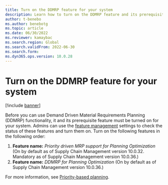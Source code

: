 ```yaml
---
title: Turn on the DDMRP feature for your system
description: Learn how to turn on the DDMRP feature and its prerequisites for your system, including definitions of various features.
author: t-benebo
ms.author: benebotg
ms.topic: article
ms.date: 06/30/2022
ms.reviewer: kamaybac
ms.search.region: Global
ms.search.validFrom: 2022-06-30
ms.search.form:
ms.dyn365.ops.version: 10.0.28
---
```


# Turn on the DDMRP feature for your system

[!include [banner](../../includes/banner.md)]

Before you can use Demand Driven Material Requirements Planning (DDMRP) functionality, it and its prerequisite feature must be turned on for your system. Admins can use the [feature management](../../../fin-ops-core/fin-ops/get-started/feature-management/feature-management-overview.md) settings to check the status of these features and turn them on. Turn on the following features in the following order:

1. **Feature name:** *Priority driven MRP support for Planning Optimization* (On by default as of Supply Chain Management version 10.0.32. Mandatory as of Supply Chain Management version 10.0.36.)
1. **Feature name:** *DDMRP for Planning Optimization* (On by default as of Supply Chain Management version 10.0.36.)

For more information, see [Priority-based planning](priority-based-planning.md).
